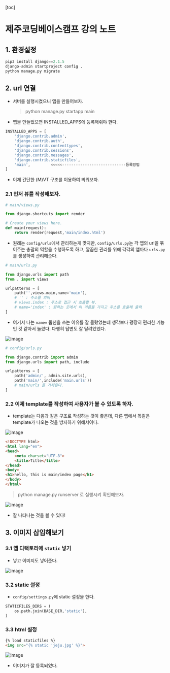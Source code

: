 [toc]

# 제주코딩베이스캠프 강의 노트

## 1. 환경설정

```python
pip3 install django==2.1.5
django-admin startproject config .
python manage.py migrate
```

## 2. url 연결

- 서버를 실행시켰으니 앱을 만들어보자.

  > python manage.py startapp main

- 앱을 만들었으면 INSTALLED_APPS에 등록해줘야 한다.

```python
INSTALLED_APPS = [
    'django.contrib.admin',
    'django.contrib.auth',
    'django.contrib.contenttypes',
    'django.contrib.sessions',
    'django.contrib.messages',
    'django.contrib.staticfiles',
    'main',			<<<<<----------------------------등록방법
]
```

- 이제 간단한 (M)VT 구조를 이용하여 띄워보자.

### 2.1 먼저 뷰를 작성해보자.

```python
# main/views.py

from django.shortcuts import render

# Create your views here.
def main(request):
    return render(request,'main/index.html')
```

- 원래는 `config/urls`에서 관리하는게 맞지만, `config/urls.py`는 각 앱의 url을 묶어주는 총괄의 역할을 수행하도록 하고, 깔끔한 관리를 위해 각각의 앱마다  `urls.py`를 생성하여 관리해준다.

```python
# main/urls.py

from django.urls import path
from . import views

urlpatterns = [
    path('',views.main,name='main'),
    # '' : 주소를 의미
	# views.index : 주소로 접근 시 호출할 뷰.
	# name='index' : 원하는 곳에서 이 이름을 가지고 주소를 호출해 출력
]
```

- 여기서 나는 `name=` 옵션을 쓰는 이유를 잘 몰랐었는데 생각보다 괭장히 편리한 기능인 것 같아서 놀랐다. 다행히 답변도 잘 달려있었다.

![image](https://user-images.githubusercontent.com/26649731/75942657-59279500-5ed6-11ea-9fd5-6e8fcc8edab2.png)



```python
# config/urls.py

from django.contrib import admin
from django.urls import path, include

urlpatterns = [
    path('admin/', admin.site.urls),
    path('main/',include('main.urls'))
    # main/urls 를 가져온다.
]
```

### 2.2 이제 template를 작성하여 사용자가 볼 수 있도록 하자.

- template는 다음과 같은 구조로 작성하는 것이 좋은데, 다른 앱에서 똑같은 template가 나오는 것을 방지하기 위해서이다.

![image](https://user-images.githubusercontent.com/26649731/75942493-d4d51200-5ed5-11ea-9db3-05cd88b66e29.png)

```html
<!DOCTYPE html>
<html lang="en">
<head>
    <meta charset="UTF-8">
    <title>Title</title>
</head>
<body>
<h1>hello, this is main/index page</h1>
</body>
</html>
```

> python manage.py runserver 로 실행시켜 확인해보자.

![image](https://user-images.githubusercontent.com/26649731/75941916-52981e00-5ed4-11ea-8b7e-dc7c40209281.png)

- 잘 나타나는 것을 볼 수 있다!

## 3. 이미지 삽입해보기

### 3.1 앱 디랙토리에 `static` 넣기

- 넣고 이미지도 넣어준다.

![image](https://user-images.githubusercontent.com/26649731/75962021-62305a80-5f06-11ea-98a5-8dfa04477915.png)

### 3.2 static 설정

- `config/settings.py`에 static 설정을 한다.

```python
STATICFILES_DIRS = (
    os.path.join(BASE_DIR,'static'),
)
```

### 3.3 html 설정

```html
{% load staticfiles %}
<img src="{% static 'jeju.jpg' %}">
```

![image](https://user-images.githubusercontent.com/26649731/75962150-93a92600-5f06-11ea-9a90-c8a1dd18bb54.png)

- 이미지가 잘 등록되었다.

